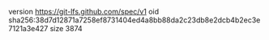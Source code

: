 version https://git-lfs.github.com/spec/v1
oid sha256:38d7d12871a7258ef8731404ed4a8bb88da2c23db8e2dcb4b2ec3e7121a3e427
size 3874
